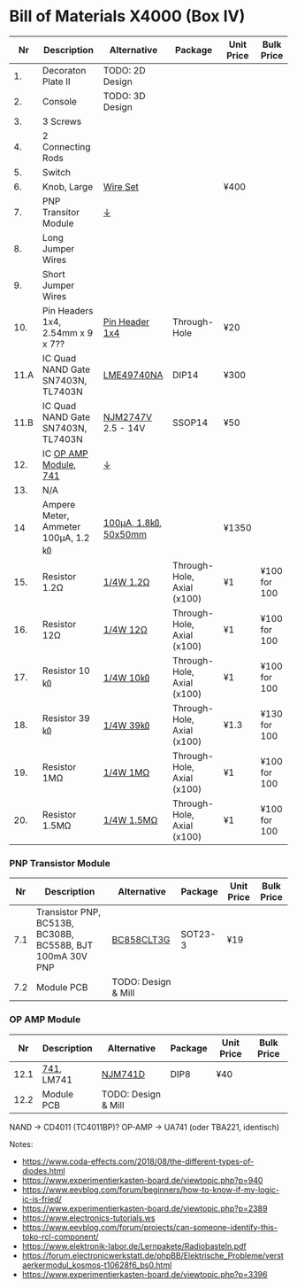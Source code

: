 # Bill of Materials X4000 (Box IV)

| Nr  | Description            | Alternative            | Package                | Unit Price             |  Bulk Price            |
| --- | ---------------------- | ---------------------- | ---------------------- | ---------------------- | ---------------------- |
| 1.  | Decoraton Plate II     | TODO: 2D Design | | | |
| 2.  | Console                | TODO: 3D Design | | | |
| 3.  | 3 Screws               | | | | |
| 4.  | 2 Connecting Rods      | | | | |
| 5.  | Switch                 | | | | |
| 6.  | Knob, Large            | [Wire Set](https://akizukidenshi.com/catalog/g/gP-05160/)| | ¥400 | |
| 7.  | PNP Transitor Module   | [↓](#pnp-transistor-module) | | | |
| 8.  | Long Jumper Wires      | | | | |
| 9.  | Short Jumper Wires     | | | | |
| 10.  | Pin Headers 1x4, 2.54mm x 9 x 7?? | [Pin Header 1x4](https://akizukidenshi.com/catalog/g/gC-10099/) | Through-Hole | ¥20 |  |
| 11.A  | IC Quad NAND Gate SN7403N, TL7403N | [LME49740NA](https://akizukidenshi.com/catalog/g/gI-03685/) | DIP14 | ¥300 | |
| 11.B  | IC Quad NAND Gate SN7403N, TL7403N | [NJM2747V](https://akizukidenshi.com/catalog/g/gI-04696/) 2.5 - 14V | SSOP14 |¥50 | |
| 12.  | IC [OP AMP Module](https://www.rigert.com/ee-wiki/index.php?title=KOSMOS_Operationsverstärker-Modul), [741](https://www.rigert.com/ee-wiki/index.php?title=741) | [↓](#op-amp-modlue) | | | | |
| 13.  | N/A     | | | | |
| 14  | Ampere Meter, Ammeter 100µA, 1.2㏀ | [100µA, 1.8㏀, 50x50mm](https://akizukidenshi.com/catalog/g/gM-00139/)| | ¥1350 |  |
| 15.  | Resistor 1.2Ω        | [1/4W 1.2Ω](https://akizukidenshi.com/catalog/g/gR-25122/)  | Through-Hole, Axial (x100) | ¥1 | ¥100 for 100 |
| 16.  | Resistor 12Ω         | [1/4W 12Ω](https://akizukidenshi.com/catalog/g/gR-14271/)   | Through-Hole, Axial (x100) | ¥1 | ¥100 for 100 |
| 17. | Resistor 10㏀          | [1/4W 10㏀](https://akizukidenshi.com/catalog/g/gR-25103/)  | Through-Hole, Axial (x100) | ¥1 | ¥100 for 100 |
| 18. | Resistor 39㏀          | [1/4W 39㏀](https://akizukidenshi.com/catalog/g/gR-25393/)  | Through-Hole, Axial (x100) | ¥1.3 | ¥130 for 100|
| 19. | Resistor 1MΩ          | [1/4W 1MΩ](https://akizukidenshi.com/catalog/g/gR-25105/)   | Through-Hole, Axial (x100) | ¥1 | ¥100 for 100 |
| 20. | Resistor 1.5MΩ        | [1/4W 1.5MΩ](https://akizukidenshi.com/catalog/g/gR-14291/) | Through-Hole, Axial (x100) | ¥1 | ¥100 for 100 |

### PNP Transistor Module
| Nr  | Description            | Alternative            | Package                | Unit Price             |  Bulk Price            |
| --- | ---------------------- | ---------------------- | ---------------------- | ---------------------- | ---------------------- |
| 7.1 | Transistor PNP, BC513B, BC308B, BC558B, BJT 100mA 30V PNP | [BC858CLT3G](https://www.digikey.jp/en/products/detail/onsemi/BC858CLT3G/1476091)| SOT23-3 | ¥19 |
| 7.2  | Module PCB | TODO: Design & Mill | | | | |

### OP AMP Module
| Nr  | Description            | Alternative            | Package                | Unit Price             |  Bulk Price            |
| --- | ---------------------- | ---------------------- | ---------------------- | ---------------------- | ---------------------- |
| 12.1  | [741](https://www.rigert.com/ee-wiki/index.php?title=741), LM741 | [NJM741D](https://akizukidenshi.com/catalog/g/gI-12128/) | DIP8 |  ¥40 | |
| 12.2  | Module PCB | TODO: Design & Mill | | | | |


NAND -> CD4011 (TC4011BP)?
OP-AMP -> UA741 (oder TBA221, identisch)




Notes:
- https://www.coda-effects.com/2018/08/the-different-types-of-diodes.html
- https://www.experimentierkasten-board.de/viewtopic.php?p=940
- https://www.eevblog.com/forum/beginners/how-to-know-if-my-logic-ic-is-fried/
- https://www.experimentierkasten-board.de/viewtopic.php?p=2389
- https://www.electronics-tutorials.ws
- https://www.eevblog.com/forum/projects/can-someone-identify-this-toko-rcl-component/
- https://www.elektronik-labor.de/Lernpakete/Radiobasteln.pdf
- https://forum.electronicwerkstatt.de/phpBB/Elektrische_Probleme/verstaerkermodul_kosmos-t10628f6_bs0.html
- https://www.experimentierkasten-board.de/viewtopic.php?p=3396
